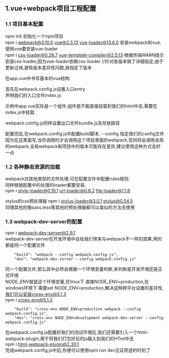 
 

## 1.vue+webpack项目工程配置

### 1.1 项目基本配置
npm init    初始化一个npm项目   
npm i webpack@3.10.0 vue@2.5.13 vue-loader@13.6.0  安装webpack和vue,使用vue要安装vue-loader   
npm i css-loader@0.28.7 vue-template-compiler@2.5.13 根据终端WARN提示安装css-loader,因为vue-loader依赖css-loader
//针对各版本做了详细指定,由于更新过快,避免版本差异性问题,故指定了版本

在app.vue中书写基本的vue结构   

首先在webpack.config.js设置入口entry   
声明我们的入口文件index.js

示例中app.vue实际是一个组件,组件是不能直接挂载到我们的html中去,需要在index.js中挂载

webpack.config.js同样设置出口文件bundle.js及存放路径

配置完后,在webpack.config.js中配置build脚本, --config 指定我们的config文件 因为在这里面写,当你调用时才会调用这个项目里面的webpack,否则将会调用全局的webpack,全局webpack和项目中的版本可能存在差异,建议使用这种方式会好一点

### 1.2 各种静态资源的加载
webpack对其他类型的文件处理,可在配置文件中配置rules规则.   
同样根据配置中的处理的loader都要安装.   
npm i style-loader@0.19.1 url-loader@0.6.2 file-loader@1.1.6   

stylus的css预处理器 npm i stylus-loader@3.0.1 stylus@0.54.5   
同理其他的像sass,less等其他的预处理器都可以类似的方法去使用   

### 1.3 webpack-dev-server的配置
npm i webpack-dev-server@2.9.1     
webpack-dev-server在开发环境中会给我们带来与webpack不一样的效果,用的都是同一个配置文件
```
    "build": "webpack --config webpack.config.js",
    "dev": "webpack-dev-server --config webpack.config.js"
```
同一个配置文件,那么其中必然会根据一个环境变量判断,来判断是开发环境还是正式环境   
NODE_ENV就是这个环境变量,在linux下 直接NODE_ENV=production,在windows环境下 需要set NODE_ENV=production,解决这种跨平台设置的差异性,我们可以安装cross-env@5.1.3  
npm i cross-env@5.1.3
```
    "build": "cross-env NODE_ENV=production webpack --config webpack.config.js",
    "dev": "cross-env NODE_ENV=development webpack-dev-server --config webpack.config.js"
```
在webpack.config.js配置好我们的测试环境后,我们还需要引入一个html-webpack-plugin,用于将我们打包好后的js融入到我们的HTml中去   
npm i html-webpack-plugin@2.30.1   
完成webpack.config.js中后,你便可以使用npm run dev见证奇迹的时刻了






